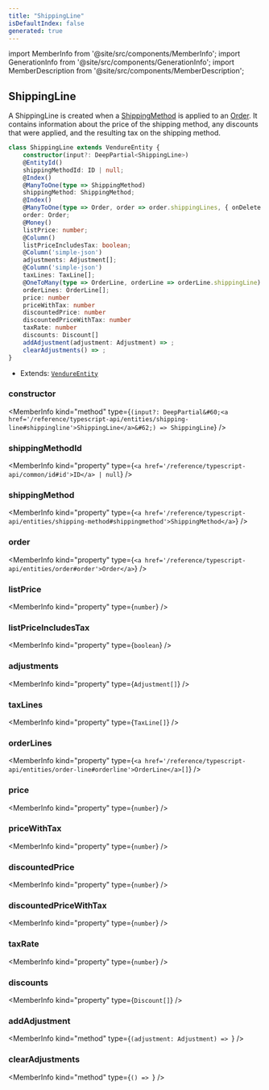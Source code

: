 ```yaml
---
title: "ShippingLine"
isDefaultIndex: false
generated: true
---
```

<!-- This file was generated from the Vendure source. Do not modify. Instead, re-run the "docs:build" script -->
import MemberInfo from '@site/src/components/MemberInfo';
import GenerationInfo from '@site/src/components/GenerationInfo';
import MemberDescription from '@site/src/components/MemberDescription';


## ShippingLine

<GenerationInfo sourceFile="packages/core/src/entity/shipping-line/shipping-line.entity.ts" sourceLine="24" packageName="@bb-vendure/core" />

A ShippingLine is created when a <a href='/reference/typescript-api/entities/shipping-method#shippingmethod'>ShippingMethod</a> is applied to an <a href='/reference/typescript-api/entities/order#order'>Order</a>.
It contains information about the price of the shipping method, any discounts that were
applied, and the resulting tax on the shipping method.

```ts title="Signature"
class ShippingLine extends VendureEntity {
    constructor(input?: DeepPartial<ShippingLine>)
    @EntityId()
    shippingMethodId: ID | null;
    @Index()
    @ManyToOne(type => ShippingMethod)
    shippingMethod: ShippingMethod;
    @Index()
    @ManyToOne(type => Order, order => order.shippingLines, { onDelete: 'CASCADE' })
    order: Order;
    @Money()
    listPrice: number;
    @Column()
    listPriceIncludesTax: boolean;
    @Column('simple-json')
    adjustments: Adjustment[];
    @Column('simple-json')
    taxLines: TaxLine[];
    @OneToMany(type => OrderLine, orderLine => orderLine.shippingLine)
    orderLines: OrderLine[];
    price: number
    priceWithTax: number
    discountedPrice: number
    discountedPriceWithTax: number
    taxRate: number
    discounts: Discount[]
    addAdjustment(adjustment: Adjustment) => ;
    clearAdjustments() => ;
}
```
* Extends: <code><a href='/reference/typescript-api/entities/vendure-entity#vendureentity'>VendureEntity</a></code>



<div className="members-wrapper">

### constructor

<MemberInfo kind="method" type={`(input?: DeepPartial&#60;<a href='/reference/typescript-api/entities/shipping-line#shippingline'>ShippingLine</a>&#62;) => ShippingLine`}   />


### shippingMethodId

<MemberInfo kind="property" type={`<a href='/reference/typescript-api/common/id#id'>ID</a> | null`}   />


### shippingMethod

<MemberInfo kind="property" type={`<a href='/reference/typescript-api/entities/shipping-method#shippingmethod'>ShippingMethod</a>`}   />


### order

<MemberInfo kind="property" type={`<a href='/reference/typescript-api/entities/order#order'>Order</a>`}   />


### listPrice

<MemberInfo kind="property" type={`number`}   />


### listPriceIncludesTax

<MemberInfo kind="property" type={`boolean`}   />


### adjustments

<MemberInfo kind="property" type={`Adjustment[]`}   />


### taxLines

<MemberInfo kind="property" type={`TaxLine[]`}   />


### orderLines

<MemberInfo kind="property" type={`<a href='/reference/typescript-api/entities/order-line#orderline'>OrderLine</a>[]`}   />


### price

<MemberInfo kind="property" type={`number`}   />


### priceWithTax

<MemberInfo kind="property" type={`number`}   />


### discountedPrice

<MemberInfo kind="property" type={`number`}   />


### discountedPriceWithTax

<MemberInfo kind="property" type={`number`}   />


### taxRate

<MemberInfo kind="property" type={`number`}   />


### discounts

<MemberInfo kind="property" type={`Discount[]`}   />


### addAdjustment

<MemberInfo kind="method" type={`(adjustment: Adjustment) => `}   />


### clearAdjustments

<MemberInfo kind="method" type={`() => `}   />




</div>
